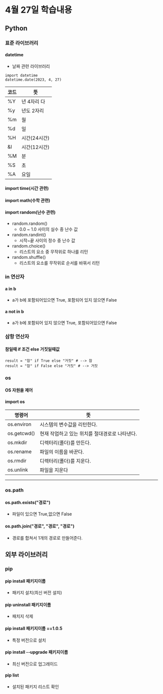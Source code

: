 # 4월 27일 학습내용
## Python
### 표준 라이브러리
#### datetime
- 날짜 관련 라이브러리
```python3
import datetime
datetime.date(2023, 4, 27)
```
코드 | 뜻
---- | ---
%Y | 년 4자리 다
%y | 년도 2자리
%m | 월
%d | 일
%H | 시간(24시간)
&I | 시간(12시간)
%M | 분
%S | 초
%A | 요일
#### import time(시간 관련)
#### import math(수학 관련)
#### import random(난수 관련)
- random.random()
  - 0.0 ~ 1.0 사이의 실수 중 난수 값
- random.randint()
  - 시작~끝 사이의 정수 중 난수 값
- random.choice()
  - 리스트의 요소 중 무작위로 하나를 리턴
- random.shuffle()
  - 리스트의 요소를 무작위로 순서를 바꿔서 리턴
### in 연산자
#### a in b
- a가 b에 포함되어있으면 True, 포함되어 있지 않으면 False
#### a not in b
- a가 b에 포함되어 있지 않으면 True, 포함되어있으면 False

### 삼항 연산자
#### 참일때 if 조건 else 거짓일때값
```python3
result = "참" if True else "거짓" # --> 참
result = "참" if False else "거짓" # --> 거짓
```
### os
#### OS 자원을 제어
#### import os
명령어 | 뜻
------|----
os.environ | 시스템의 변수값을 리턴한다.
os.getcwd() | 현재 작업하고 있는 위치를 절대경로로 나타낸다.
os.mkdir | 디렉터리(폴더)를 만든다.
os.rename | 파일의 이름을 바꾼다.
os.rmdir | 디렉터리(폴더)를 지운다.
os.unlink | 파일을 지운다
----------
### os.path
#### os.path.exists("경로")
- 파일이 있으면 True,없으면 False
#### os.path.join("경로", "경로", "경로")
- 경로를 합쳐서 1개의 경로로 만들어준다.
## 외부 라이브러리
### pip
#### pip install 패키지이름
- 패키지 설치(최신 버전 설치)
#### pip uninstall 패키지이름
- 패치지 삭제
#### pip install 패키지이름 ==1.0.5
- 특정 버전으로 설치
#### pip install --upgrade 패키지이름
- 최신 버전으로 업그레이드
#### pip list
- 설치된 패키지 리스트 확인